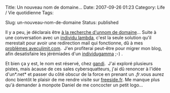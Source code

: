 Title: Un nouveau nom de domaine...
Date: 2007-09-26 01:23
Category: Life / Vie quotidienne
Tags:

Slug: un-nouveau-nom-de-domaine
Status: published

Il y a peu, je déclarais être [à la recherche d'unnom de domaine](\%22/post/2007/07/23/Sondage%3A-quel-nom-de-domaine-choisir\%22)... Suite à une conversation avec un [individu lambda](\%22http://www.vuntz.net/\%22), c'est la seule solution qu'il merestait pour avoir une redirection mail qui fonctionne, dû à mes [problèmes aveculimit.com](\%22/post/2007/01/11/Fed-up-with-ulimitcom\%22).  J'en profiterai peut-être pour migrer mon blog, afin desatisfaire les jérémiades d'un [individugamma](\%22http://figuiere.net/\%22) ;-) .  
  
Et bien ça y est, le nom est réservé, chez [gandi](\%22http://gandi.net/\%22).  J'ai exploré plusieurs pistes, mais àcause de ces sales cybersquatteurs, j'ai dû renoncer à l'idée d'un*.net* et passer du côté obscur de la force en prenant un *.fr*.vous aurez donc bientôt le plaisir de me rendre visite sur [freeside.fr](\%22http://www.freeside.fr/\%22). Me manque plus qu'à demander à monpote Daniel de me concocter un petit logo...
